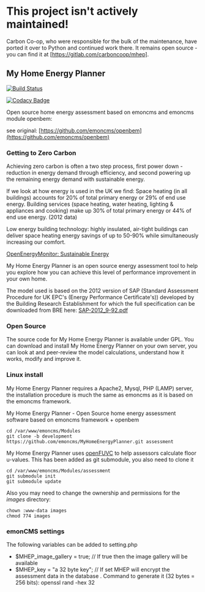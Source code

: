 # This project isn't actively maintained!

Carbon Co-op, who were responsible for the bulk of the maintenance, have ported it over to Python and continued work there.  It remains open source - you can find it at [https://gitlab.com/carboncoop/mhep].


## My Home Energy Planner

[![Build Status](https://travis-ci.org/emoncms/emoncms.svg?branch=master)](https://travis-ci.org/emoncms/MyHomeEnergyPlanner)

[![Codacy Badge](https://api.codacy.com/project/badge/Grade/9b4778924dfb4e76b3d1ebcbae5b3579)](https://www.codacy.com/app/emoncms/MyHomeEnergyPlanner?utm_source=github.com&amp;utm_medium=referral&amp;utm_content=emoncms/MyHomeEnergyPlanner&amp;utm_campaign=Badge_Grade)

Open source home energy assessment based on emoncms and emoncms module openbem:

see original: [https://github.com/emoncms/openbem](https://github.com/emoncms/openbem)

### Getting to Zero Carbon
    
Achieving zero carbon is often a two step process, first power down - reduction in energy demand through efficiency, and second powering up the remaining energy demand with sustainable energy.
    
If we look at how energy is used in the UK we find: Space heating (in all buildings) accounts for 20% of total primary energy or 29% of end use energy. Building services (space heating, water heating, lighting & appliances and cooking) make up 30% of total primary energy or 44% of end use energy. (2012 data)

Low energy building technology: highly insulated, air-tight buildings can deliver space heating energy savings of up to 50-90% while simultaneously increasing our comfort.

[OpenEnergyMonitor: Sustainable Energy](https://learn.openenergymonitor.org/sustainable-energy/energy/introduction)

    
My Home Energy Planner is an open source energy assessment tool to help you explore how you can achieve this level of performance improvement in your own home.
    
The model used is based on the 2012 version of SAP (Standard Assessment Procedure for UK EPC's (Energy Performance Certificate's)) developed by the Building Research Establishment for which the full specification can be downloaded from BRE here: [SAP-2012_9-92.pdf](http://www.bre.co.uk/filelibrary/SAP/2012/SAP-2012_9-92.pdf)
    
### Open Source
    
The source code for My Home Energy Planner is available under GPL. You can download and install My Home Energy Planner on your own server, you can look at and peer-review the model calculations, understand how it works, modify and improve it.

### Linux install

My Home Energy Planner requires a Apache2, Mysql, PHP (LAMP) server, the installation procedure is much the same as emoncms as it is based on the emoncms framework.

My Home Energy Planner - Open Source home energy assessment software based on emoncms framework + openbem

    cd /var/www/emoncms/Modules
    git clone -b development https://github.com/emoncms/MyHomeEnergyPlanner.git assessment

My Home Energy Planner uses [openFUVC](http://openflooruvaluecalculator.carbon.coop/) to help assessors calculate floor u-values. This has been added as git submodule, you also need to clone it

    cd /var/www/emoncms/Modules/assessment
    git submodule init
    git submodule update

Also you may need to change the ownership and permissions for the _images_ directory:

	chown :www-data images
	chmod 774 images

### emonCMS settings
The following variables can be added to setting.php

 - $MHEP_image_gallery = true; // If true then the image gallery will be available
 - $MHEP_key = "a 32 byte key"; // If set MHEP will encrypt the assessment data in the database . Command to generate it (32 bytes = 256 bits): openssl rand -hex 32
